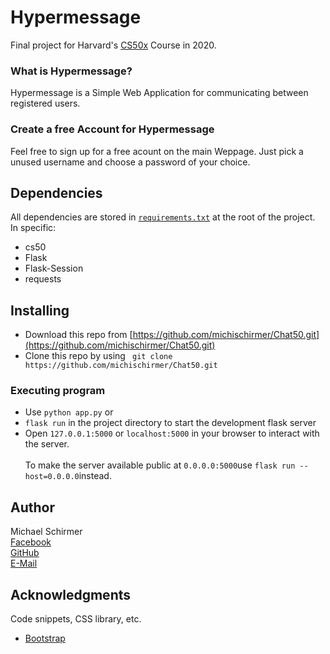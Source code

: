 # Hypermessage

Final project for Harvard's [CS50x](https://cs50.harvard.edu/x/2020/) Course in 2020.

### What is Hypermessage?

Hypermessage is a Simple Web Application for communicating between registered users.

### Create a free Account for Hypermessage

Feel free to sign up for a free acount on the main Weppage. Just pick a unused username and choose a password of your choice.

## Dependencies

All dependencies are stored in [`requirements.txt`](https://pip.readthedocs.org/en/1.1/requirements.html) at the root of the project. <br>
In specific:
* cs50
* Flask
* Flask-Session
* requests

## Installing

* Download this repo from [https://github.com/michischirmer/Chat50.git](https://github.com/michischirmer/Chat50.git)
* Clone this repo by using ``` git clone https://github.com/michischirmer/Chat50.git```

### Executing program


* Use ```python app.py```
or
* ```flask run``` in the project directory 
to start the development flask server 
* Open ```127.0.0.1:5000``` or ```localhost:5000``` in your browser to interact with the server. <br><br>
To make the server available public at ```0.0.0.0:5000```use ```flask run --host=0.0.0.0```instead.


## Author

Michael Schirmer <br>
[Facebook](https://www.facebook.com/michael.schirmer.9843/) <br>
[GitHub](https://github.com/michischirmer) <br>
[E-Mail](mailto:msschirm20@gmail.com)


## Acknowledgments

Code snippets, CSS library, etc.
* [Bootstrap](https://getbootstrap.com)
